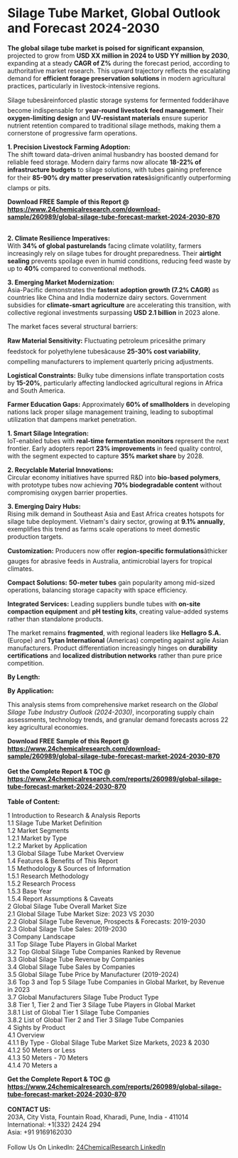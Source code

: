 <h1>Silage Tube Market, Global Outlook and Forecast 2024-2030</h1><p><strong>The global silage tube market is poised for significant expansion</strong>, projected to grow from <strong>USD XX million in 2024 to USD YY million by 2030</strong>, expanding at a steady <strong>CAGR of Z%</strong> during the forecast period, according to authoritative market research. This upward trajectory reflects the escalating demand for <strong>efficient forage preservation solutions</strong> in modern agricultural practices, particularly in livestock-intensive regions.</p><p>Silage tubesâreinforced plastic storage systems for fermented fodderâhave become indispensable for <strong>year-round livestock feed management</strong>. Their <strong>oxygen-limiting design</strong> and <strong>UV-resistant materials</strong> ensure superior nutrient retention compared to traditional silage methods, making them a cornerstone of progressive farm operations.</p><p><strong>1. Precision Livestock Farming Adoption:</strong><br>
The shift toward data-driven animal husbandry has boosted demand for reliable feed storage. Modern dairy farms now allocate <strong>18-22% of infrastructure budgets</strong> to silage solutions, with tubes gaining preference for their <strong>85-90% dry matter preservation rates</strong>âsignificantly outperforming clamps or pits.</p><div><b>Download FREE Sample of this Report @ 
            <a href="https://www.24chemicalresearch.com/download-sample/260989/global-silage-tube-forecast-market-2024-2030-870">
            https://www.24chemicalresearch.com/download-sample/260989/global-silage-tube-forecast-market-2024-2030-870</a></b></div><br><p><strong>2. Climate Resilience Imperatives:</strong><br>
With <strong>34% of global pasturelands</strong> facing climate volatility, farmers increasingly rely on silage tubes for drought preparedness. Their <strong>airtight sealing</strong> prevents spoilage even in humid conditions, reducing feed waste by up to <strong>40%</strong> compared to conventional methods.</p><p><strong>3. Emerging Market Modernization:</strong><br>
Asia-Pacific demonstrates the <strong>fastest adoption growth (7.2% CAGR)</strong> as countries like China and India modernize dairy sectors. Government subsidies for <strong>climate-smart agriculture</strong> are accelerating this transition, with collective regional investments surpassing <strong>USD 2.1 billion</strong> in 2023 alone.</p><p>The market faces several structural barriers:</p><p><strong>Raw Material Sensitivity:</strong> Fluctuating petroleum pricesâthe primary feedstock for polyethylene tubesâcause <strong>25-30% cost variability</strong>, compelling manufacturers to implement quarterly pricing adjustments.</p><p><strong>Logistical Constraints:</strong> Bulky tube dimensions inflate transportation costs by <strong>15-20%</strong>, particularly affecting landlocked agricultural regions in Africa and South America.</p><p><strong>Farmer Education Gaps:</strong> Approximately <strong>60% of smallholders</strong> in developing nations lack proper silage management training, leading to suboptimal utilization that dampens market penetration.</p><p><strong>1. Smart Silage Integration:</strong><br>
IoT-enabled tubes with <strong>real-time fermentation monitors</strong> represent the next frontier. Early adopters report <strong>23% improvements</strong> in feed quality control, with the segment expected to capture <strong>35% market share</strong> by 2028.</p><p><strong>2. Recyclable Material Innovations:</strong><br>
Circular economy initiatives have spurred R&amp;D into <strong>bio-based polymers</strong>, with prototype tubes now achieving <strong>70% biodegradable content</strong> without compromising oxygen barrier properties.</p><p><strong>3. Emerging Dairy Hubs:</strong><br>
Rising milk demand in Southeast Asia and East Africa creates hotspots for silage tube deployment. Vietnam's dairy sector, growing at <strong>9.1% annually</strong>, exemplifies this trend as farms scale operations to meet domestic production targets.</p><p><strong>Customization:</strong> Producers now offer <strong>region-specific formulations</strong>âthicker gauges for abrasive feeds in Australia, antimicrobial layers for tropical climates.</p><p><strong>Compact Solutions:</strong> <strong>50-meter tubes</strong> gain popularity among mid-sized operations, balancing storage capacity with space efficiency.</p><p><strong>Integrated Services:</strong> Leading suppliers bundle tubes with <strong>on-site compaction equipment</strong> and <strong>pH testing kits</strong>, creating value-added systems rather than standalone products.</p><p>The market remains <strong>fragmented</strong>, with regional leaders like <strong>Hellagro S.A.</strong> (Europe) and <strong>Tytan International</strong> (Americas) competing against agile Asian manufacturers. Product differentiation increasingly hinges on <strong>durability certifications</strong> and <strong>localized distribution networks</strong> rather than pure price competition.</p><p><strong>By Length:</strong></p><p><strong>By Application:</strong></p><p>This analysis stems from comprehensive market research on the <em>Global Silage Tube Industry Outlook (2024-2030)</em>, incorporating supply chain assessments, technology trends, and granular demand forecasts across 22 key agricultural economies.</p><div><b>Download FREE Sample of this Report @ 
            <a href="https://www.24chemicalresearch.com/download-sample/260989/global-silage-tube-forecast-market-2024-2030-870">
            https://www.24chemicalresearch.com/download-sample/260989/global-silage-tube-forecast-market-2024-2030-870</a></b></div><br><div><b>Get the Complete Report & TOC @ 
            <a href="https://www.24chemicalresearch.com/reports/260989/global-silage-tube-forecast-market-2024-2030-870">
            https://www.24chemicalresearch.com/reports/260989/global-silage-tube-forecast-market-2024-2030-870</a></b></div><br>
            <b>Table of Content:</b><p>1 Introduction to Research & Analysis Reports<br />
    1.1 Silage Tube Market Definition<br />
    1.2 Market Segments<br />
        1.2.1 Market by Type<br />
        1.2.2 Market by Application<br />
    1.3 Global Silage Tube Market Overview<br />
    1.4 Features & Benefits of This Report<br />
    1.5 Methodology & Sources of Information<br />
        1.5.1 Research Methodology<br />
        1.5.2 Research Process<br />
        1.5.3 Base Year<br />
        1.5.4 Report Assumptions & Caveats<br />
2 Global Silage Tube Overall Market Size<br />
    2.1 Global Silage Tube Market Size: 2023 VS 2030<br />
    2.2 Global Silage Tube Revenue, Prospects & Forecasts: 2019-2030<br />
    2.3 Global Silage Tube Sales: 2019-2030<br />
3 Company Landscape<br />
    3.1 Top Silage Tube Players in Global Market<br />
    3.2 Top Global Silage Tube Companies Ranked by Revenue<br />
    3.3 Global Silage Tube Revenue by Companies<br />
    3.4 Global Silage Tube Sales by Companies<br />
    3.5 Global Silage Tube Price by Manufacturer (2019-2024)<br />
    3.6 Top 3 and Top 5 Silage Tube Companies in Global Market, by Revenue in 2023<br />
    3.7 Global Manufacturers Silage Tube Product Type<br />
    3.8 Tier 1, Tier 2 and Tier 3 Silage Tube Players in Global Market<br />
        3.8.1 List of Global Tier 1 Silage Tube Companies<br />
        3.8.2 List of Global Tier 2 and Tier 3 Silage Tube Companies<br />
4 Sights by Product<br />
    4.1 Overview<br />
        4.1.1 By Type - Global Silage Tube Market Size Markets, 2023 & 2030<br />
        4.1.2 50 Meters or Less<br />
        4.1.3 50 Meters - 70 Meters<br />
        4.1.4 70 Meters a</p><div><b>Get the Complete Report & TOC @ 
            <a href="https://www.24chemicalresearch.com/reports/260989/global-silage-tube-forecast-market-2024-2030-870">
            https://www.24chemicalresearch.com/reports/260989/global-silage-tube-forecast-market-2024-2030-870</a></b></div><br><b>CONTACT US:</b><br>
            203A, City Vista, Fountain Road, Kharadi, Pune, India - 411014<br>
            International: +1(332) 2424 294<br>
            Asia: +91 9169162030 <br><br>
            Follow Us On LinkedIn: <a href="https://www.linkedin.com/company/24chemicalresearch/">24ChemicalResearch LinkedIn</a>